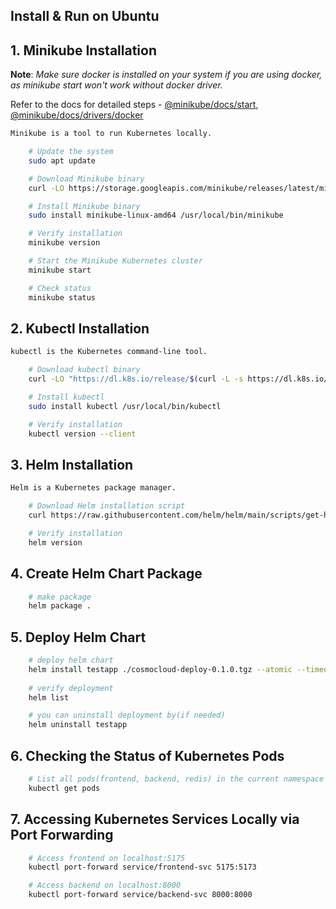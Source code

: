 
## Install & Run on Ubuntu  

## 1. Minikube Installation 

**Note**: *Make sure docker is installed on your system if you are using docker, as minikube start won't work without docker driver.*

Refer to the docs for detailed steps - [@minikube/docs/start](https://minikube.sigs.k8s.io/docs/start/?arch=%2Flinux%2Fx86-64%2Fstable%2Fbinary+download), [@minikube/docs/drivers/docker](https://minikube.sigs.k8s.io/docs/drivers/docker/)

```bash
Minikube is a tool to run Kubernetes locally.

    # Update the system
    sudo apt update

    # Download Minikube binary
    curl -LO https://storage.googleapis.com/minikube/releases/latest/minikube-linux-amd64

    # Install Minikube binary
    sudo install minikube-linux-amd64 /usr/local/bin/minikube

    # Verify installation
    minikube version

    # Start the Minikube Kubernetes cluster
    minikube start

    # Check status
    minikube status
```

## 2. Kubectl Installation 

```bash
kubectl is the Kubernetes command-line tool.

    # Download kubectl binary
    curl -LO "https://dl.k8s.io/release/$(curl -L -s https://dl.k8s.io/release/stable.txt)/bin/linux/amd64/kubectl"

    # Install kubectl
    sudo install kubectl /usr/local/bin/kubectl

    # Verify installation
    kubectl version --client
```

## 3. Helm Installation 

```bash
Helm is a Kubernetes package manager.

    # Download Helm installation script
    curl https://raw.githubusercontent.com/helm/helm/main/scripts/get-helm-3 | bash

    # Verify installation
    helm version
```
## 4. Create Helm Chart Package

```bash
    # make package
    helm package .
```

## 5. Deploy Helm Chart 

```bash
    # deploy helm chart
    helm install testapp ./cosmocloud-deploy-0.1.0.tgz --atomic --timeout 30s
    
    # verify deployment
    helm list

    # you can uninstall deployment by(if needed)
    helm uninstall testapp 
```

## 6. Checking the Status of Kubernetes Pods

```bash
    # List all pods(frontend, backend, redis) in the current namespace
    kubectl get pods
```

## 7. Accessing Kubernetes Services Locally via Port Forwarding

```bash
    # Access frontend on localhost:5175
    kubectl port-forward service/frontend-svc 5175:5173 

    # Access backend on localhost:8000
    kubectl port-forward service/backend-svc 8000:8000
```
